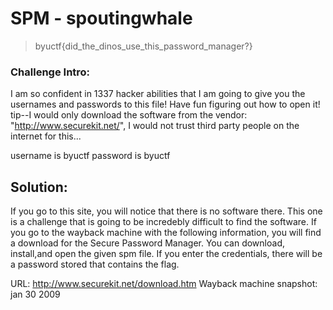 # SPM - spoutingwhale
 > byuctf{did_the_dinos_use_this_password_manager?}

### Challenge Intro: 

I am so confident in 1337 hacker abilities that I am going to give you the usernames and passwords to this file! Have fun figuring out how to open it! 
tip--I would only download the software from the vendor: "http://www.securekit.net/", I would not trust third party people on the internet for this... 

username is byuctf
password is byuctf

## Solution: 
If you go to this site, you will notice that there is no software there. This one is a challenge that is going to be incredebly difficult to find the software.
If you go to the wayback machine with the following information, you will find a download for the Secure Password Manager. You can download, install,and open the given spm file. If you enter the credentials, there will 
be a password stored that contains the flag.

URL: http://www.securekit.net/download.htm
Wayback machine snapshot: jan 30 2009

